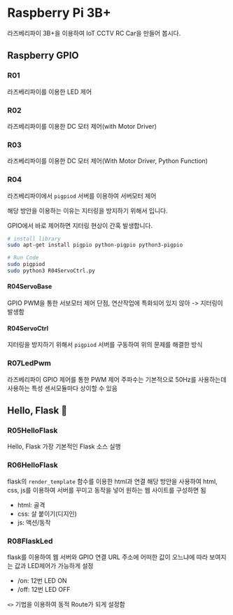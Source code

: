 # Raspberry Pi 3B+

라즈베리파이 3B+을 이용하여 IoT CCTV RC Car을 만들어 봅시다.


## Raspberry GPIO

### R01

라즈베리파이를 이용한 LED 제어

### R02

라즈베리파이를 이용한 DC 모터 제어(with Motor Driver)

### R03

라즈베리파이를 이용한 DC 모터 제어(With Motor Driver, Python Function)

### R04

라즈베리파이에서 `pigpiod` 서버를 이용하여 서버모터 제어

해당 방안을 이용하는 이유는 지터링을 방지하기 위해서 입니다.

GPIO에서 바로 제어하면 지터링 현상이 간혹 발생합니다.

```bash
# install library
sudo apt-get install pigpio python-pigpio python3-pigpio

# Run Code
sudo pigpiod
sudo python3 R04ServoCtrl.py
```

#### R04ServoBase

GPIO PWM을 통한 서보모터 제어
단점, 연산작업에 특화되어 있지 않아 -> 지터링이 발생함

#### R04ServoCtrl

지터링을 방지하기 위해서 `pigpiod` 서버를 구동하여 위의 문제를 해결한 방식

### R07LedPwm

라즈베리파이 GPIO 제어를 통한 PWM 제어
주파수는 기본적으로 50Hz를 사용하는데 사용하는 특성 센서모듈마다 상이할 수 있음

## Hello, Flask :snake:

### R05HelloFlask

Hello, Flask
가장 기본적인 Flask 소스 실행

### R06HelloFlask

flask의 `render_template` 함수를 이용한 html과 연결
해당 방안을 사용하여 html, css, js를 이용하여 서버를 꾸미고 동작을 넣어 원하는 웹 사이트를 구성하면 됨

- html: 골격
- css: 살 붙이기(디지인)
- js: 액션/동작


### R08FlaskLed

flask를 이용하여 웹 서버와 GPIO 연결
URL 주소에 어떠한 값이 오느냐에 따라 보여지는 값과 LED제어가 가능하게 설정

- /on: 12번 LED ON
- /off: 12번 LED OFF

`<>` 기법을 이용하여 동적 Route가 되게 설정함